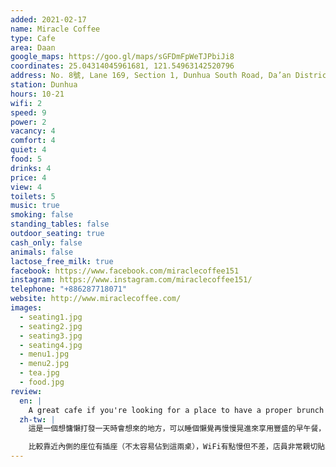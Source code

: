 ```yaml
---
added: 2021-02-17
name: Miracle Coffee
type: Cafe
area: Daan
google_maps: https://goo.gl/maps/sGFDmFpWeTJPbiJi8
coordinates: 25.04314045961681, 121.54963142520796
address: No. 8號, Lane 169, Section 1, Dunhua South Road, Da’an District, Taipei City, Taiwan 106076
station: Dunhua
hours: 10-21
wifi: 2
speed: 9
power: 2
vacancy: 4
comfort: 4
quiet: 4
food: 5
drinks: 4
price: 4
view: 4
toilets: 5
music: true
smoking: false
standing_tables: false
outdoor_seating: true
cash_only: false
animals: false
lactose_free_milk: true
facebook: https://www.facebook.com/miraclecoffee151
instagram: https://www.instagram.com/miraclecoffee151/
telephone: "+886287718071"
website: http://www.miraclecoffee.com/
images:
  - seating1.jpg
  - seating2.jpg
  - seating3.jpg
  - seating4.jpg
  - menu1.jpg
  - menu2.jpg
  - tea.jpg
  - food.jpg
review:
  en: |
    A great cafe if you're looking for a place to have a proper brunch while also getting some work done. The interior feels modern and open with large windows all around letting in natural light. Two tables near the back wall have power outlets. The WiFi was a little slow, but it worked. The staff was very friendly and attentive.
  zh-tw: |
    這是一個想慵懶打發一天時會想來的地方，可以睡個懶覺再慢慢晃進來享用豐盛的早午餐，並悠哉的看看信、打理一下行程。Miracle Cafe的設計很時尚且有大面玻璃透進陽光，我可以在這裡發呆一整個下午，看看外頭來來去去的年輕人吸收一下活力。

    比較靠近內側的座位有插座（不太容易佔到這兩桌），WiFi有點慢但不差，店員非常親切貼心。
---
```

